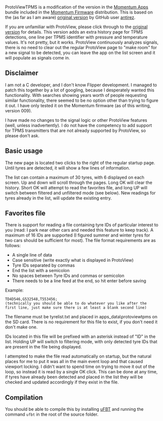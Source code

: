 ProtoViewTPMS is a modification of the version in the [Momentum Apps](https://github.com/Next-Flip/Momentum-Apps) bundle included in the [Momentum Firmware](https://github.com/Next-Flip/Momentum-Firmware) distribution. This is based on the (as far as I am aware) [original version](https://github.com/antirez/protoview) by GitHub user [antirez](https://github.com/antirez).

If you are unfamiliar with ProtoView, please click through to the [original version](https://github.com/antirez/protoview) for details. This version adds an extra history page for TPMS detections, one line per TPMS identifier with pressure and temperature values. It's not pretty, but it works. ProtoView continuously analyzes signals, there is no need to clear out the regular ProtoView page to "make room" for a new signal to be detected, you can leave the app on the list screen and it will populate as signals come in.

## Disclaimer

I am not a C developer, and I don't know Flipper development. I managed to patch this together by a lot of googling, because I desperately wanted this functionality. With searches showing years worth of people requesting similar functionality, there seemed to be no option other than trying to figure it out. I have only tested it on the Momentum firmware (as of this writing, version 009).

I have made no changes to the signal logic or other ProtoView features (well, unless inadvertently). I do not have the competency to add support for TPMS transmitters that are not already supported by ProtoView, so please don't ask.

## Basic usage

The new page is located two clicks to the right of the regular startup page. Until tyres are detected, it will show a few lines of information.

The list can contain a maximum of 30 tyres, with 6 displayed on each screen. Up and down will scroll through the pages. Long OK will clear the history. Short OK will attempt to read the favorites file, and long UP will switch between filtered and unfiltered mode (see below). New readings for tyres already in the list, will update the existing entry.

## Favorites file

There is support for reading a file containing tyre IDs of particular interest to you (read: I park near other cars and needed this feature to keep track). A maximum of 16 IDs are supported (I figured summer and winter tyres for two cars should be sufficient for most). The file format requirements are as follows:

* A single line of data
* Case sensitive (write exactly what is displayed in ProtoView)
* Tyre IDs separated by commas
* End the list with a semicolon
* No spaces between Tyre IDs and commas or semicolon
* There needs to be a line feed at the end, so hit enter before saving

Example:
```
TD4D546,G532548,T553456;
(technically you should be able to do whatever you like after the first line, just make sure there is at least a blank second line)
```

The filename must be tyrelist.txt and placed in apps_data\protoviewtpms on the SD card. There is no requirement for this file to exist, if you don't need it don't make one.

IDs located in this file will be prefixed with an asterisk instead of "ID" in the list. Holding UP will switch to filtering mode, with only detected tyre IDs that are present in the file being displayed.

I attempted to make the file read automatically on startup, but the natural places for me to put it was all in the main event loop and that caused viewport locking. I didn't want to spend time on trying to move it out of the loop, so instead it is read by a single OK click. This can be done at any time, if tyres have already been detected and placed in the list they will be checked and updated accordingly if they exist in the file.

## Compilation

You should be able to compile this by installing [uFBT](https://github.com/flipperdevices/flipperzero-ufbt) and running the command `ufbt` in the root of the source folder.
